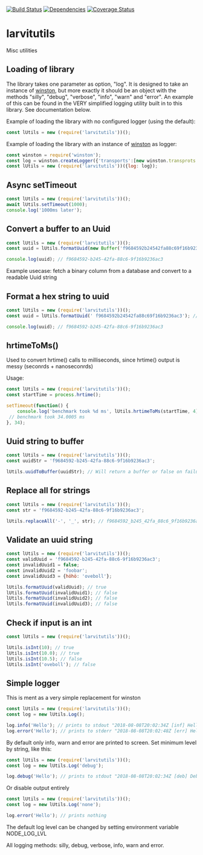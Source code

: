 [![Build Status](https://travis-ci.org/larvit/larvitutils.svg)](https://travis-ci.org/larvit/larvitutils)
[![Dependencies](https://david-dm.org/larvit/larvitutils.svg)](https://david-dm.org/larvit/larvitutils.svg)
[![Coverage Status](https://coveralls.io/repos/github/larvit/larvitutils/badge.svg)](https://coveralls.io/github/larvit/larvitutils)

# larvitutils

Misc utilities

## Loading of library

The library takes one parameter as option, "log". It is designed to take an instance of [winston](https://github.com/winstonjs/winston), but more exactly it should be an object with the methods "silly", "debug", "verbose", "info", "warn" and "error". An example of this can be found in the VERY simplified logging utility built in to this library. See documentation below.

Example of loading the library with no configured logger (using the default):

```javascript
const lUtils = new (require('larvitutils'))();
```

Example of loading the library with an instance of [winston](https://github.com/winstonjs/winston) as logger:

```javascript
const winston = require('winston');
const log = winston.createLogger({'transports':[new winston.transprots.Console()]});
const lUtils = new (require('larvitutils'))({log: log});
```

## Async setTimeout

```javascript
const lUtils = new (require('larvitutils'))();
await lUtils.setTimeout(1000);
console.log('1000ms later');
```

## Convert a buffer to an Uuid

```javascript
const lUtils = new (require('larvitutils'))();
const uuid = lUtils.formatUuid(new Buffer('f9684592b24542fa88c69f16b9236ac3', 'hex'));

console.log(uuid); // f9684592-b245-42fa-88c6-9f16b9236ac3
```

Example usecase: fetch a binary column from a database and convert to a readable Uuid string

## Format a hex string to uuid

```javascript
const lUtils = new (require('larvitutils'))();
const uuid = lUtils.formatUuid(' f9684592b24542fa88c69f16b9236ac3'); // Notice the starting space getting trimmed away

console.log(uuid); // f9684592-b245-42fa-88c6-9f16b9236ac3
```

## hrtimeToMs()

Used to convert hrtime() calls to milliseconds, since hrtime() output is messy (seconrds + nanoseconrds)

Usage:

```javascript
const lUtils = new (require('larvitutils'))();
const startTime = process.hrtime();

setTimeout(function() {
	console.log('benchmark took %d ms', lUtils.hrtimeToMs(startTime, 4));
 // benchmark took 34.0005 ms
}, 34);
```

## Uuid string to buffer

```javascript
const lUtils = new (require('larvitutils'))();
const uuidStr = 'f9684592-b245-42fa-88c6-9f16b9236ac3';

lUtils.uuidToBuffer(uuidStr); // Will return a buffer or false on failure
```

## Replace all for strings

```javascript
const lUtils = new (require('larvitutils'))();
const str = 'f9684592-b245-42fa-88c6-9f16b9236ac3';

lUtils.replaceAll('-', '_', str); // f9684592_b245_42fa_88c6_9f16b9236ac3
```

## Validate an uuid string

```javascript
const lUtils = new (require('larvitutils'))();
const validUuid = 'f9684592-b245-42fa-88c6-9f16b9236ac3';
const invalidUuid1 = false;
const invalidUuid2 = 'foobar';
const invalidUuid3 = {höhö: 'oveboll'};

lUtils.formatUuid(validUuid); // true
lUtils.formatUuid(invalidUuid1); // false
lUtils.formatUuid(invalidUuid2); // false
lUtils.formatUuid(invalidUuid3); // false
```

## Check if input is an int
```javascript
const lUtils = new (require('larvitutils'))();

lUtils.isInt(10); // true
lUtils.isInt(10.0); // true
lUtils.isInt(10.5); // false
lUtils.isInt('oveboll'); // false
```

## Simple logger

This is ment as a very simple replacement for winston

```javascript
const lUtils = new (require('larvitutils'))();
const log = new lUtils.Log();

log.info('Hello'); // prints to stdout "2018-08-08T20:02:34Z [inf] Hello
log.error('Hello'); // prints to stderr "2018-08-08T20:02:48Z [err] Hello
```

By default only info, warn and error are printed to screen. Set minimum level by string, like this:

```javascript
const lUtils = new (require('larvitutils'))();
const log = new lUtils.Log('debug');

log.debug('Hello'); // prints to stdout "2018-08-08T20:02:34Z [deb] Debug
```

Or disable output entirely

```javascript
const lUtils = new (require('larvitutils'))();
const log = new lUtils.Log('none');

log.error('Hello'); // prints nothing
```

The default log level can be changed by setting environment variable NODE_LOG_LVL

All logging methods: silly, debug, verbose, info, warn and error.
